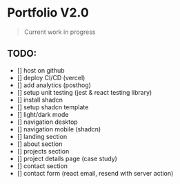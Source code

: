 # Portfolio V2.0

> Current work in progress

## TODO:
- [] host on github
- [] deploy CI/CD (vercel)
- [] add analytics (posthog)
- [] setup unit testing  (jest & react testing library)
- [] install shadcn 
- [] setup shadcn template 
- [] light/dark mode
- [] navigation desktop
- [] navigation mobile (shadcn)
- [] landing section
- [] about section
- [] projects section
- [] project details page (case study)
- [] contact section
- [] contact form (react email, resend with server action)
